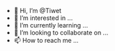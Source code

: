 - 👋 Hi, I’m @Tiwet
- 👀 I’m interested in ...
- 🌱 I’m currently learning ...
- 💞️ I’m looking to collaborate on ...
- 📫 How to reach me ...

<!---
Tiwet/Tiwet is a ✨ special ✨ repository because its `README.md` (this file) appears on your GitHub profile.
You can click the Preview link to take a look at your changes.
--->
